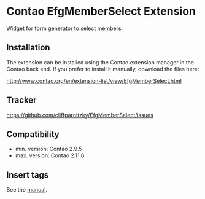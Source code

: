 Contao EfgMemberSelect Extension
================================

Widget for form generator to select members.


Installation
------------

The extension can be installed using the Contao extension manager in the Contao
back end. If you prefer to install it manually, download the files here:

http://www.contao.org/en/extension-list/view/EfgMemberSelect.html


Tracker
-------

https://github.com/cliffparnitzky/EfgMemberSelect/issues


Compatibility
-------------

- min. version: Contao 2.9.5
- max. version: Contao 2.11.6


Insert tags
-----------

See the [manual](https://github.com/cliffparnitzky/EfgMemberSelect/wiki/Manual-%28EN%29).